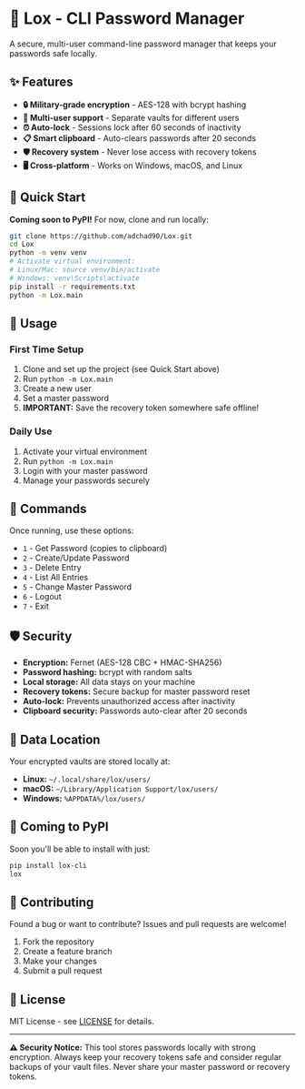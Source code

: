# 🔐 Lox - CLI Password Manager

A secure, multi-user command-line password manager that keeps your passwords safe locally.

## ✨ Features

- **🔒 Military-grade encryption** - AES-128 with bcrypt hashing
- **👥 Multi-user support** - Separate vaults for different users
- **⏰ Auto-lock** - Sessions lock after 60 seconds of inactivity
- **📋 Smart clipboard** - Auto-clears passwords after 20 seconds
- **🛡️ Recovery system** - Never lose access with recovery tokens
- **🖥️ Cross-platform** - Works on Windows, macOS, and Linux

## 🚀 Quick Start

**Coming soon to PyPI!** For now, clone and run locally:

```bash
git clone https://github.com/adchad90/Lox.git
cd Lox
python -m venv venv
# Activate virtual environment:
# Linux/Mac: source venv/bin/activate
# Windows: venv\Scripts\activate
pip install -r requirements.txt
python -m Lox.main
```

## 📖 Usage

### First Time Setup
1. Clone and set up the project (see Quick Start above)
2. Run `python -m Lox.main`
3. Create a new user
4. Set a master password
5. **IMPORTANT:** Save the recovery token somewhere safe offline!

### Daily Use
1. Activate your virtual environment
2. Run `python -m Lox.main`
3. Login with your master password
4. Manage your passwords securely

## 🔧 Commands

Once running, use these options:
- `1` - Get Password (copies to clipboard)
- `2` - Create/Update Password
- `3` - Delete Entry  
- `4` - List All Entries
- `5` - Change Master Password
- `6` - Logout
- `7` - Exit

## 🛡️ Security

- **Encryption:** Fernet (AES-128 CBC + HMAC-SHA256)
- **Password hashing:** bcrypt with random salts
- **Local storage:** All data stays on your machine
- **Recovery tokens:** Secure backup for master password reset
- **Auto-lock:** Prevents unauthorized access after inactivity
- **Clipboard security:** Passwords auto-clear after 20 seconds

## 📁 Data Location

Your encrypted vaults are stored locally at:
- **Linux:** `~/.local/share/lox/users/`
- **macOS:** `~/Library/Application Support/lox/users/`
- **Windows:** `%APPDATA%/lox/users/`

## 🚀 Coming to PyPI

Soon you'll be able to install with just:
```bash
pip install lox-cli
lox
```

## 🤝 Contributing

Found a bug or want to contribute? Issues and pull requests are welcome!

1. Fork the repository
2. Create a feature branch
3. Make your changes
4. Submit a pull request

## 📄 License

MIT License - see [LICENSE](LICENSE) for details.

---

**⚠️ Security Notice:** This tool stores passwords locally with strong encryption. Always keep your recovery tokens safe and consider regular backups of your vault files. Never share your master password or recovery tokens.
